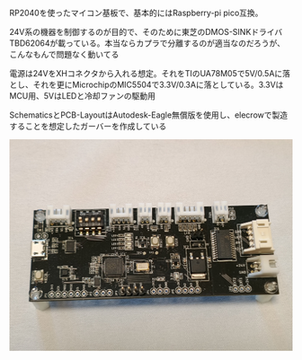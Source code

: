 ###
RP2040を使ったマイコン基板で、基本的にはRaspberry-pi pico互換。

24V系の機器を制御するのが目的で、そのために東芝のDMOS-SINKドライバTBD62064が載っている。本当ならカプラで分離するのが適当なのだろうが、こんなもんで問題なく動いてる

電源は24VをXHコネクタから入れる想定。それをTIのUA78M05で5V/0.5Aに落とし、それを更にMicrochipのMIC5504で3.3V/0.3Aに落としている。3.3VはMCU用、5VはLEDと冷却ファンの駆動用

SchematicsとPCB-LayoutはAutodesk-Eagle無償版を使用し、elecrowで製造することを想定したガーバーを作成している

![HandCream](https://github.com/alpha010101/HandCream/blob/master/IMG_20241230_130622925.jpg)
